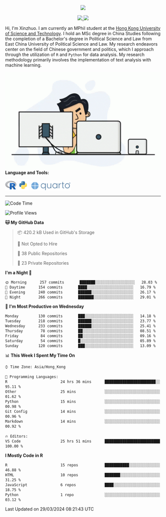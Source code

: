 <div align='center'>
<img src='https://readme-typing-svg.herokuapp.com?font=Lora&color=4d3900&center=true&lines=HKUST+Mphil+in+SOSC;Focus+on+China;Code+for+PoliSci'/>
</div>

<p align='center'>
 <a href
='https://www.linkedin.com/in/xinzhuo-huang-5161011ba/' target='_blank'>
        <img src='https://img.shields.io/badge/linkedin%20-%230077B5.svg?&style=for-the-badge&logo=linkedin&logoColor=white'/>
    </a>
 <a href='https://twitter.com/HsinchoH' target='_blank'>
        <img src='https://img.shields.io/badge/Twitter-1DA1F2?style=for-the-badge&logo=twitter&logoColor=white'/>
    </a>
    </p>
    
Hi, I'm Xinzhuo. I am currently an MPhil student at the [Hong Kong University of Science and Technology](https://sosc.hkust.edu.hk/node/613). I hold an MSc degree in China Studies following the completion of a Bachelor's degree in Political Science and Law from East China University of Political Science and Law. My research endeavors center on the field of Chinese government and politics, which I approach through the utilization of `R` and `Python` for data analysis. My research methodology primarily involves the implementation of text analysis with machine learning.




<img align='right' src="https://github.com/xinzhuohkust/xinzhuohkust/blob/main/programmer.gif" width="590">



**Language and Tools:**  

<code><img height="36" src="https://raw.githubusercontent.com/github/explore/80688e429a7d4ef2fca1e82350fe8e3517d3494d/topics/r/r.png"></code>
<code><img height="36" src="https://raw.githubusercontent.com/github/explore/80688e429a7d4ef2fca1e82350fe8e3517d3494d/topics/python/python.png"></code>
<code><img height="32" src="https://github.com/quarto-dev/quarto-r/blob/main/man/figures/quarto.png"></code>

---
<!--START_SECTION:waka-->
![Code Time](http://img.shields.io/badge/Code%20Time-1%2C593%20hrs%2043%20mins-blue)

![Profile Views](http://img.shields.io/badge/Profile%20Views-0-blue)

**🐱 My GitHub Data** 

> 📦 420.2 kB Used in GitHub's Storage 
 > 
> 🚫 Not Opted to Hire
 > 
> 📜 38 Public Repositories 
 > 
> 🔑 23 Private Repositories  
 > 
**I'm a Night 🦉** 

```text
🌞 Morning      257 commits       ███████░░░░░░░░░░░░░░░░░░   28.03 % 
🌆 Daytime      154 commits       ████░░░░░░░░░░░░░░░░░░░░░   16.79 % 
🌃 Evening      240 commits       ██████░░░░░░░░░░░░░░░░░░░   26.17 % 
🌙 Night        266 commits       ███████░░░░░░░░░░░░░░░░░░   29.01 % 

```
📅 **I'm Most Productive on Wednesday** 

```text
Monday         130 commits       ███░░░░░░░░░░░░░░░░░░░░░░   14.18 % 
Tuesday        218 commits       ██████░░░░░░░░░░░░░░░░░░░   23.77 % 
Wednesday      233 commits       ██████░░░░░░░░░░░░░░░░░░░   25.41 % 
Thursday        78 commits       ██░░░░░░░░░░░░░░░░░░░░░░░   08.51 % 
Friday          84 commits       ██░░░░░░░░░░░░░░░░░░░░░░░   09.16 % 
Saturday        54 commits       █░░░░░░░░░░░░░░░░░░░░░░░░   05.89 % 
Sunday         120 commits       ███░░░░░░░░░░░░░░░░░░░░░░   13.09 % 

```


📊 **This Week I Spent My Time On** 

```text
⌚︎ Time Zone: Asia/Hong_Kong

💬 Programming Languages: 
R                        24 hrs 36 mins      ███████████████████████░░   95.11 % 
Other                    25 mins             ░░░░░░░░░░░░░░░░░░░░░░░░░   01.62 % 
Python                   15 mins             ░░░░░░░░░░░░░░░░░░░░░░░░░   00.98 % 
Git Config               14 mins             ░░░░░░░░░░░░░░░░░░░░░░░░░   00.96 % 
Markdown                 14 mins             ░░░░░░░░░░░░░░░░░░░░░░░░░   00.92 % 

🔥 Editors: 
VS Code                  25 hrs 51 mins      █████████████████████████   100.00 % 

```

**I Mostly Code in R** 

```text
R                        15 repos            ███████████░░░░░░░░░░░░░░   46.88 % 
HTML                     10 repos            ███████░░░░░░░░░░░░░░░░░░   31.25 % 
JavaScript               6 repos             ████░░░░░░░░░░░░░░░░░░░░░   18.75 % 
Python                   1 repo              ░░░░░░░░░░░░░░░░░░░░░░░░░   03.12 % 

```



 Last Updated on 29/03/2024 08:21:43 UTC
<!--END_SECTION:waka-->
    
    
    
    
    
    
    
    

